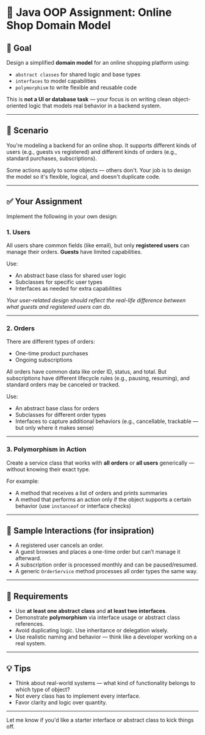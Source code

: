 # 🛒 Java OOP Assignment: Online Shop Domain Model

## 🎯 Goal

Design a simplified **domain model** for an online shopping platform using:
- `abstract classes` for shared logic and base types
- `interfaces` to model capabilities
- `polymorphism` to write flexible and reusable code

This is **not a UI or database task** — your focus is on writing clean object-oriented logic that models real behavior in a backend system.

---

## 🧠 Scenario

You're modeling a backend for an online shop. It supports different kinds of users (e.g., guests vs registered) and different kinds of orders (e.g., standard purchases, subscriptions).

Some actions apply to some objects — others don't. Your job is to design the model so it's flexible, logical, and doesn't duplicate code.

---

## ✅ Your Assignment

Implement the following in your own design:

### 1. Users

All users share common fields (like email), but only **registered users** can manage their orders. **Guests** have limited capabilities.

Use:
- An abstract base class for shared user logic
- Subclasses for specific user types
- Interfaces as needed for extra capabilities

_Your user-related design should reflect the real-life difference between what guests and registered users can do._

---

### 2. Orders

There are different types of orders:
- One-time product purchases
- Ongoing subscriptions

All orders have common data like order ID, status, and total.
But subscriptions have different lifecycle rules (e.g., pausing, resuming), and standard orders may be canceled or tracked.

Use:
- An abstract base class for orders
- Subclasses for different order types
- Interfaces to capture additional behaviors (e.g., cancellable, trackable — but only where it makes sense)

---

### 3. Polymorphism in Action

Create a service class that works with **all orders** or **all users** generically — without knowing their exact type.

For example:
- A method that receives a list of orders and prints summaries
- A method that performs an action only if the object supports a certain behavior (use `instanceof` or interface checks)

---

## 🧪 Sample Interactions (for insipration)

- A registered user cancels an order.
- A guest browses and places a one-time order but can’t manage it afterward.
- A subscription order is processed monthly and can be paused/resumed.
- A generic `OrderService` method processes all order types the same way.

---

## 📌 Requirements

- Use **at least one abstract class** and **at least two interfaces**.
- Demonstrate **polymorphism** via interface usage or abstract class references.
- Avoid duplicating logic. Use inheritance or delegation wisely.
- Use realistic naming and behavior — think like a developer working on a real system.

---

## 💡 Tips

- Think about real-world systems — what kind of functionality belongs to which type of object?
- Not every class has to implement every interface.
- Favor clarity and logic over quantity.

---

Let me know if you'd like a starter interface or abstract class to kick things off.
